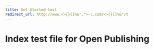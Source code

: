 ```yaml
---
title: Get Started test
redirect_url: http://www.<>{}[]%&","+-:.com/<>{}[]%&"/t
---
```




# Index test file for Open Publishing

